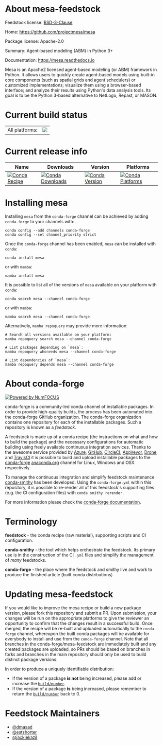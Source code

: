 About mesa-feedstock
====================

Feedstock license: [BSD-3-Clause](https://github.com/conda-forge/mesa-feedstock/blob/main/LICENSE.txt)

Home: https://github.com/projectmesa/mesa

Package license: Apache-2.0

Summary: Agent-based modeling (ABM) in Python 3+

Documentation: https://mesa.readthedocs.io

Mesa is an Apache2 licensed agent-based modeling (or ABM)
framework in Python. It allows users to quickly create agent-based
models using built-in core components (such as spatial grids and
agent schedulers) or customized implementations; visualize them
using a browser-based interface; and analyze their results using
Python's data analysis tools. Its goal is to be the Python 3-based
alternative to NetLogo, Repast, or MASON.


Current build status
====================


<table><tr><td>All platforms:</td>
    <td>
      <a href="https://dev.azure.com/conda-forge/feedstock-builds/_build/latest?definitionId=9592&branchName=main">
        <img src="https://dev.azure.com/conda-forge/feedstock-builds/_apis/build/status/mesa-feedstock?branchName=main">
      </a>
    </td>
  </tr>
</table>

Current release info
====================

| Name | Downloads | Version | Platforms |
| --- | --- | --- | --- |
| [![Conda Recipe](https://img.shields.io/badge/recipe-mesa-green.svg)](https://anaconda.org/conda-forge/mesa) | [![Conda Downloads](https://img.shields.io/conda/dn/conda-forge/mesa.svg)](https://anaconda.org/conda-forge/mesa) | [![Conda Version](https://img.shields.io/conda/vn/conda-forge/mesa.svg)](https://anaconda.org/conda-forge/mesa) | [![Conda Platforms](https://img.shields.io/conda/pn/conda-forge/mesa.svg)](https://anaconda.org/conda-forge/mesa) |

Installing mesa
===============

Installing `mesa` from the `conda-forge` channel can be achieved by adding `conda-forge` to your channels with:

```
conda config --add channels conda-forge
conda config --set channel_priority strict
```

Once the `conda-forge` channel has been enabled, `mesa` can be installed with `conda`:

```
conda install mesa
```

or with `mamba`:

```
mamba install mesa
```

It is possible to list all of the versions of `mesa` available on your platform with `conda`:

```
conda search mesa --channel conda-forge
```

or with `mamba`:

```
mamba search mesa --channel conda-forge
```

Alternatively, `mamba repoquery` may provide more information:

```
# Search all versions available on your platform:
mamba repoquery search mesa --channel conda-forge

# List packages depending on `mesa`:
mamba repoquery whoneeds mesa --channel conda-forge

# List dependencies of `mesa`:
mamba repoquery depends mesa --channel conda-forge
```


About conda-forge
=================

[![Powered by
NumFOCUS](https://img.shields.io/badge/powered%20by-NumFOCUS-orange.svg?style=flat&colorA=E1523D&colorB=007D8A)](https://numfocus.org)

conda-forge is a community-led conda channel of installable packages.
In order to provide high-quality builds, the process has been automated into the
conda-forge GitHub organization. The conda-forge organization contains one repository
for each of the installable packages. Such a repository is known as a *feedstock*.

A feedstock is made up of a conda recipe (the instructions on what and how to build
the package) and the necessary configurations for automatic building using freely
available continuous integration services. Thanks to the awesome service provided by
[Azure](https://azure.microsoft.com/en-us/services/devops/), [GitHub](https://github.com/),
[CircleCI](https://circleci.com/), [AppVeyor](https://www.appveyor.com/),
[Drone](https://cloud.drone.io/welcome), and [TravisCI](https://travis-ci.com/)
it is possible to build and upload installable packages to the
[conda-forge](https://anaconda.org/conda-forge) [anaconda.org](https://anaconda.org/)
channel for Linux, Windows and OSX respectively.

To manage the continuous integration and simplify feedstock maintenance
[conda-smithy](https://github.com/conda-forge/conda-smithy) has been developed.
Using the ``conda-forge.yml`` within this repository, it is possible to re-render all of
this feedstock's supporting files (e.g. the CI configuration files) with ``conda smithy rerender``.

For more information please check the [conda-forge documentation](https://conda-forge.org/docs/).

Terminology
===========

**feedstock** - the conda recipe (raw material), supporting scripts and CI configuration.

**conda-smithy** - the tool which helps orchestrate the feedstock.
                   Its primary use is in the construction of the CI ``.yml`` files
                   and simplify the management of *many* feedstocks.

**conda-forge** - the place where the feedstock and smithy live and work to
                  produce the finished article (built conda distributions)


Updating mesa-feedstock
=======================

If you would like to improve the mesa recipe or build a new
package version, please fork this repository and submit a PR. Upon submission,
your changes will be run on the appropriate platforms to give the reviewer an
opportunity to confirm that the changes result in a successful build. Once
merged, the recipe will be re-built and uploaded automatically to the
`conda-forge` channel, whereupon the built conda packages will be available for
everybody to install and use from the `conda-forge` channel.
Note that all branches in the conda-forge/mesa-feedstock are
immediately built and any created packages are uploaded, so PRs should be based
on branches in forks and branches in the main repository should only be used to
build distinct package versions.

In order to produce a uniquely identifiable distribution:
 * If the version of a package **is not** being increased, please add or increase
   the [``build/number``](https://docs.conda.io/projects/conda-build/en/latest/resources/define-metadata.html#build-number-and-string).
 * If the version of a package **is** being increased, please remember to return
   the [``build/number``](https://docs.conda.io/projects/conda-build/en/latest/resources/define-metadata.html#build-number-and-string)
   back to 0.

Feedstock Maintainers
=====================

* [@dmasad](https://github.com/dmasad/)
* [@estshorter](https://github.com/estshorter/)
* [@jackiekazil](https://github.com/jackiekazil/)

